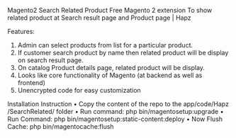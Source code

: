 Magento2 Search Related Product
Free Magento 2 extension To show related product at Search result page and Product page | Hapz

Features:
1.	Admin can select products from list for a particular product.
2.	If customer search product by name then related product will be display on search result page.
3.	On catalog Product details page, related product will be display.
4.	Looks like core functionality of Magento (at backend as well as frontend)
5.	Unencrypted code for easy customization

Installation Instruction
•	Copy the content of the repo to the app/code/Hapz /SearchRelated/ folder
•	Run command: php bin/magentosetup:upgrade
•	Run Command: php bin/magentosetup:static-content:deploy
•	Now Flush Cache: php bin/magentocache:flush
